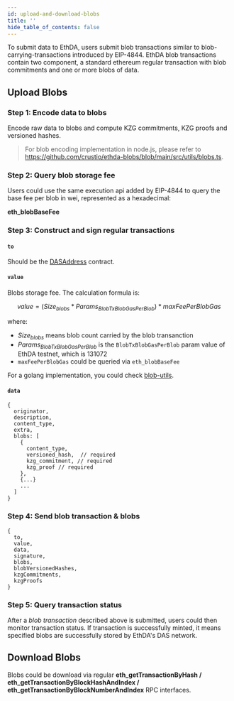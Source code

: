 ```yaml
---
id: upload-and-download-blobs
title: ''
hide_table_of_contents: false
---
```



To submit data to EthDA, users submit blob transactions similar to blob-carrying-transactions introduced by EIP-4844. EthDA blob transactions contain two component, a standard ethereum regular transaction with blob commitments and one or more blobs of data. 


## Upload Blobs

### Step 1: Encode data to blobs

Encode raw data to blobs and compute KZG commitments, KZG proofs and versioned hashes.

> For blob encoding implementation in node.js, please refer to https://github.com/crustio/ethda-blobs/blob/main/src/utils/blobs.ts.

### Step 2: Query blob storage fee

Users could use the same execution api added by EIP-4844 to query the base fee per blob in wei, represented as a hexadecimal:

**eth_blobBaseFee**

### Step 3: Construct and sign regular transactions

#### `to`
Should be the [DASAddress](../resources/ethda-contracts) contract.

#### `value`
Blobs storage fee. The calculation formula is:

$$value = (Size_{blobs} * Params_{BlobTxBlobGasPerBlob}) * maxFeePerBlobGas$$

where:
- $Size_{blobs}$ means blob count carried by the blob transanction
- $Params_{BlobTxBlobGasPerBlob}$ is the `BlobTxBlobGasPerBlob` param value of EthDA testnet, which is 131072
- `maxFeePerBlobGas` could be queried via `eth_blobBaseFee`

For a golang implementation, you could check [blob-utils](https://github.com/crustio/blob-utils/blob/main/blob.go).

<!-- $$Length_{blobs} * Params_{BlobTxBlobGasPerBlob} * BlobBaseFee$$ -->

#### `data`


```JS
{
  originator,
  description,
  content_type,
  extra,
  blobs: [
    {
      content_type,
      versioned_hash,  // required
      kzg_commitment, // required
      kzg_proof // required
    },
    {...}
    ...
  ]
}
```

### Step 4: Send blob transaction & blobs

```JS
{
  to,
  value,
  data,
  signature,
  blobs,
  blobVersionedHashes,
  kzgCommitments,
  kzgProofs
}
```

### Step 5: Query transaction status

After a *blob transaction* described above is submitted, users could then monitor transaction status. If transaction is successfully minted, it means specified blobs are successfully stored by EthDA's DAS network.


## Download Blobs

Blobs could be download via regular **eth_getTransactionByHash / eth_getTransactionByBlockHashAndIndex / eth_getTransactionByBlockNumberAndIndex** RPC interfaces.
